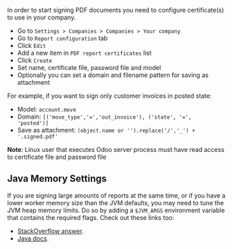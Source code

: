 In order to start signing PDF documents you need to configure
certificate(s) to use in your company.

- Go to `Settings > Companies > Companies > Your company`
- Go to `Report configuration` tab
- Click `Edit`
- Add a new item in `PDF report certificates` list
- Click `Create`
- Set name, certificate file, password file and model
- Optionally you can set a domain and filename pattern for saving as
  attachment

For example, if you want to sign only customer invoices in posted state:

- Model: `account.move`
- Domain: `[('move_type','=','out_invoice'), ('state', '=', 'posted')]`
- Save as attachment:
  `(object.name or '').replace('/','_') + '.signed.pdf'`

**Note**: Linux user that executes Odoo server process must have read
access to certificate file and password file

## Java Memory Settings

If you are signing large amounts of reports at the same time, or if you
have a lower worker memory size than the JVM defaults, you may need to
tune the JVM heap memory limits. Do so by adding a `$JVM_ARGS`
environment variable that contains the required flags. Check out these
links too:

- [StackOverflow answer](https://stackoverflow.com/a/14763095/1468388).
- [Java
  docs](https://docs.oracle.com/cd/E15523_01/web.1111/e13814/jvm_tuning.htm#PERFM161).
